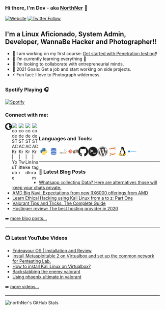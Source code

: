 ### Hi there, I'm Dev - aka [NorthNer][website] 👋

[![Website](https://img.shields.io/website?label=infominati.com&style=for-the-badge&url=https%3A%2F%2Fcodestackr.com)](https://infominati.com)
[![Twitter Follow](https://img.shields.io/twitter/follow/northner1?color=1DA1F2&logo=twitter&style=for-the-badge)](https://twitter.com/intent/follow?original_referer=https%3A%2F%2Fgithub.com%2FcodeSTACKr&screen_name=northner1)

## I'm a Linux Aficionado, System Admin, Developer, WannaBe Hacker and Photographer!!

- 🔭 I am working on my first course: [Get started with Penetration testing!][course]!
- 🌱 I’m currently learning everything 🤣
- 👯 I’m looking to collaborate with entrepreneurial minds.
- 🥅 2021 Goals: Get a job and start working on side projects.
- ⚡ Fun fact: I love to Photograph wilderness.

### Spotify Playing 🎧

[![Spotify](https://novatorem-theta-puce.vercel.app/api/spotify)](https://open.spotify.com/user/21eolmqd3guwwqdue5znqcaea)

### Connect with me:

[<img align="left" alt="infominati.com" width="22px" src="https://raw.githubusercontent.com/iconic/open-iconic/master/svg/globe.svg" />][website]
[<img align="left" alt="codeSTACKr | YouTube" width="22px" src="https://cdn.jsdelivr.net/npm/simple-icons@v3/icons/youtube.svg" />][youtube]
[<img align="left" alt="codeSTACKr | Twitter" width="22px" src="https://cdn.jsdelivr.net/npm/simple-icons@v3/icons/twitter.svg" />][twitter]
[<img align="left" alt="codeSTACKr | LinkedIn" width="22px" src="https://cdn.jsdelivr.net/npm/simple-icons@v3/icons/linkedin.svg" />][linkedin]
[<img align="left" alt="codeSTACKr | Instagram" width="22px" src="https://cdn.jsdelivr.net/npm/simple-icons@v3/icons/instagram.svg" />][instagram]

<br />



### Languages and Tools:

<img align="left" alt="Terminal" width="32px" src="https://raw.githubusercontent.com/github/explore/80688e429a7d4ef2fca1e82350fe8e3517d3494d/topics/python/python.png" />
<img align="left" alt="SQL" width="32px" src="https://raw.githubusercontent.com/github/explore/80688e429a7d4ef2fca1e82350fe8e3517d3494d/topics/sql/sql.png" />
<img align="left" alt="MySQL" width="32px" src="https://raw.githubusercontent.com/github/explore/80688e429a7d4ef2fca1e82350fe8e3517d3494d/topics/mysql/mysql.png" />
<img align="left" alt="Git" width="32px" src="https://raw.githubusercontent.com/github/explore/80688e429a7d4ef2fca1e82350fe8e3517d3494d/topics/git/git.png" />
<img align="left" alt="GitHub" width="32px" src="https://raw.githubusercontent.com/github/explore/78df643247d429f6cc873026c0622819ad797942/topics/github/github.png" />
<img align="left" alt="Terminal" width="32px" src="https://raw.githubusercontent.com/github/explore/80688e429a7d4ef2fca1e82350fe8e3517d3494d/topics/terminal/terminal.png" />
<img align="left" alt="Terminal" width="32px" src="https://raw.githubusercontent.com/github/explore/80688e429a7d4ef2fca1e82350fe8e3517d3494d/topics/wordpress/wordpress.png" />
<img align="left" alt="Terminal" width="32px" src="https://raw.githubusercontent.com/github/explore/80688e429a7d4ef2fca1e82350fe8e3517d3494d/topics/jupyter-notebook/jupyter-notebook.png" />
<img align="left" alt="Terminal" width="32px" src="https://raw.githubusercontent.com/github/explore/80688e429a7d4ef2fca1e82350fe8e3517d3494d/topics/linux/linux.png" />
<img align="left" alt="Terminal" width="32px" src="https://raw.githubusercontent.com/github/explore/80688e429a7d4ef2fca1e82350fe8e3517d3494d/topics/windows/windows.png" />



<br />
<br />


---

### 📕 Latest Blog Posts

<!-- BLOG-POST-LIST:START -->
- [Whatsapp collecting Data? Here are alternatives those will keep your chats private.](https://infominati.com/whatsapp-alternatives-stay-private/?utm_source=rss&utm_medium=rss&utm_campaign=whatsapp-alternatives-stay-private)
- [AMD Big Navi: Expectations from new RX6000 offerings from AMD](https://infominati.com/amd-big-navi-expectations-from-new-rx6000-offerings-from-amd/?utm_source=rss&utm_medium=rss&utm_campaign=amd-big-navi-expectations-from-new-rx6000-offerings-from-amd)
- [Learn Ethical Hacking using Kali Linux from a to z: Part One](https://infominati.com/learn-ethical-hacking-using-kali-linux-from-a-to-z-part-one/?utm_source=rss&utm_medium=rss&utm_campaign=learn-ethical-hacking-using-kali-linux-from-a-to-z-part-one)
- [Valorant Tips and Tricks: The Complete Guide](https://infominati.com/valorant-tips-and-tricks-the-complete-guide/?utm_source=rss&utm_medium=rss&utm_campaign=valorant-tips-and-tricks-the-complete-guide)
- [Hostinger review: The best hosting provider in 2020](https://infominati.com/hostinger-review-the-best-hosting-provider-for-newcomers-in-2020/?utm_source=rss&utm_medium=rss&utm_campaign=hostinger-review-the-best-hosting-provider-for-newcomers-in-2020)
<!-- BLOG-POST-LIST:END -->

➡️ [more blog posts...](https://infominati.com)

---

### 📺 Latest YouTube Videos

<!-- YOUTUBE:START -->
- [Endeavour OS | Installation and Review](https://www.youtube.com/watch?v=dN7wxfN3M5c)
- [Install Metasploitable 2 on Virtualbox and set up the common network for Pentesting Lab.](https://www.youtube.com/watch?v=p6L5DDN3aeQ)
- [How to install Kali Linux on Virtualbox?](https://www.youtube.com/watch?v=iwvDZQ-z8Lo)
- [Backstabbing the enemy valorant](https://www.youtube.com/watch?v=-qt0rpn3ZW4)
- [Using phoenix ultimate in valorant](https://www.youtube.com/watch?v=-q4VKpAqkcE)
<!-- YOUTUBE:END -->

➡️ [more videos...](https://www.youtube.com/channel/UCmAXDjo7sqc6Mao28_yPEuA)

---


<img align="left" alt="northNer's GitHub Stats" src="https://github-readme-stats-kappa-gules.vercel.app//api?username=north-ner&show_icons=true&hide_border=true" />



[website]: https://infominati.com
[course]: https://infominati.com/learn-ethical-hacking-using-kali-linux-from-a-to-z-part-one/
[twitter]: https://twitter.com/northner1
[youtube]: https://www.youtube.com/channel/UCmAXDjo7sqc6Mao28_yPEuA
[instagram]: https://www.instagram.com/monkeys_nd_mountains/
[linkedin]: https://www.linkedin.com/in/dev-northner/
[webdevplaylist]:  https://www.youtube.com/channel/UCmAXDjo7sqc6Mao28_yPEuA
[jsplaylist]:  https://www.youtube.com/channel/UCmAXDjo7sqc6Mao28_yPEuA
[cssplaylist]:  https://www.youtube.com/channel/UCmAXDjo7sqc6Mao28_yPEuA
[reactplaylist]:  https://www.youtube.com/channel/UCmAXDjo7sqc6Mao28_yPEuA
